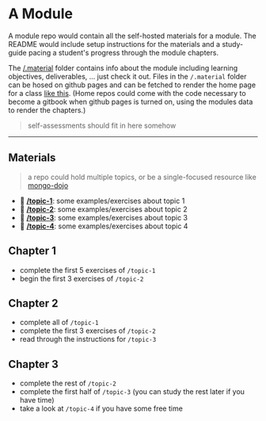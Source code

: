 # A Module

A module repo would contain all the self-hosted materials for a module.
The README would include setup instructions for the materials and a study-guide pacing a student's progress through the module chapters.

The [/.material](./.material) folder contains info about the module including learning objectives, deliverables, ... just check it out.
Files in the `/.material` folder can be hosed on github pages and can be fetched to render the home page for a class [like this](https://home.hackyourfuture.be/curriculum/agile-development).
(Home repos could come with the code necessary to become a gitbook when github pages is turned on, using the modules data to render the chapters.)

> self-assessments should fit in here somehow

---

## Materials

> a repo could hold multiple topics, or be a single-focused resource like [mongo-dojo](https://github.com/lpmi-13/mongo-dojo)

- 🥚 **[/topic-1](./topic-1)**: some examples/exercises about topic 1
- 🐣 **[/topic-2](./topic-2)**: some examples/exercises about topic 2
- 🐥 **[/topic-3](./topic-3)**: some examples/exercises about topic 3
- 🐔 **[/topic-4](./topic-4)**: some examples/exercises about topic 4

## Chapter 1

- complete the first 5 exercises of `/topic-1`
- begin the first 3 exercises of `/topic-2`

## Chapter 2

- complete all of `/topic-1`
- complete the first 3 exercises of `/topic-2`
- read through the instructions for `/topic-3`

## Chapter 3

- complete the rest of `/topic-2`
- complete the first half of `/topic-3` (you can study the rest later if you have time)
- take a look at `/topic-4` if you have some free time
